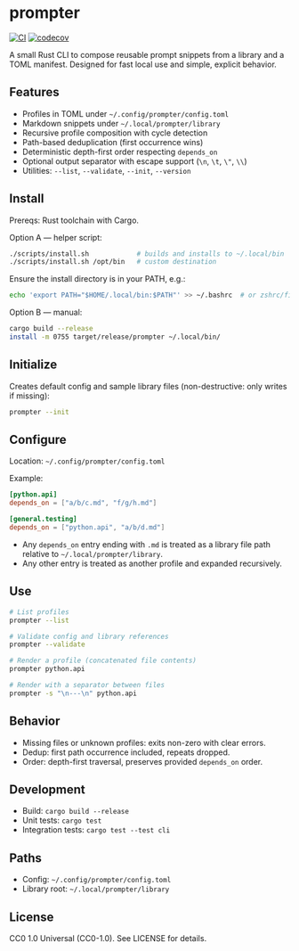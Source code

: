 # prompter

[![CI](https://github.com/OWNER/REPO/actions/workflows/ci.yml/badge.svg)](https://github.com/OWNER/REPO/actions/workflows/ci.yml)
[![codecov](https://codecov.io/gh/OWNER/REPO/branch/main/graph/badge.svg?token=CODECOV_TOKEN)](https://codecov.io/gh/OWNER/REPO)

A small Rust CLI to compose reusable prompt snippets from a library and a TOML manifest. Designed for fast local use and simple, explicit behavior.

## Features
- Profiles in TOML under `~/.config/prompter/config.toml`
- Markdown snippets under `~/.local/prompter/library`
- Recursive profile composition with cycle detection
- Path-based deduplication (first occurrence wins)
- Deterministic depth-first order respecting `depends_on`
- Optional output separator with escape support (`\n`, `\t`, `\"`, `\\`)
- Utilities: `--list`, `--validate`, `--init`, `--version`

## Install
Prereqs: Rust toolchain with Cargo.

Option A — helper script:

```bash
./scripts/install.sh            # builds and installs to ~/.local/bin
./scripts/install.sh /opt/bin   # custom destination
```

Ensure the install directory is in your PATH, e.g.:

```bash
echo 'export PATH="$HOME/.local/bin:$PATH"' >> ~/.bashrc  # or zshrc/fish equivalent
```

Option B — manual:

```bash
cargo build --release
install -m 0755 target/release/prompter ~/.local/bin/
```

## Initialize
Creates default config and sample library files (non-destructive: only writes if missing):

```bash
prompter --init
```

## Configure
Location: `~/.config/prompter/config.toml`

Example:

```toml
[python.api]
depends_on = ["a/b/c.md", "f/g/h.md"]

[general.testing]
depends_on = ["python.api", "a/b/d.md"]
```

- Any `depends_on` entry ending with `.md` is treated as a library file path relative to `~/.local/prompter/library`.
- Any other entry is treated as another profile and expanded recursively.

## Use

```bash
# List profiles
prompter --list

# Validate config and library references
prompter --validate

# Render a profile (concatenated file contents)
prompter python.api

# Render with a separator between files
prompter -s "\n---\n" python.api
```

## Behavior
- Missing files or unknown profiles: exits non-zero with clear errors.
- Dedup: first path occurrence included, repeats dropped.
- Order: depth-first traversal, preserves provided `depends_on` order.

## Development
- Build: `cargo build --release`
- Unit tests: `cargo test`
- Integration tests: `cargo test --test cli`

## Paths
- Config: `~/.config/prompter/config.toml`
- Library root: `~/.local/prompter/library`

## License
CC0 1.0 Universal (CC0-1.0). See LICENSE for details.
